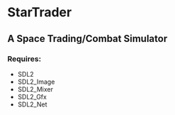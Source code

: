 # StarTrader
## A Space Trading/Combat Simulator

### Requires:
- SDL2
- SDL2_Image
- SDL2_Mixer
- SDL2_Gfx
- SDL2_Net
